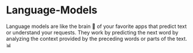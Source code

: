 # Language-Models
Language models are like the brain 🧠 of your favorite apps that predict text or understand your requests. They work by predicting the next word by analyzing the context provided by the preceding words or parts of the text.📊
